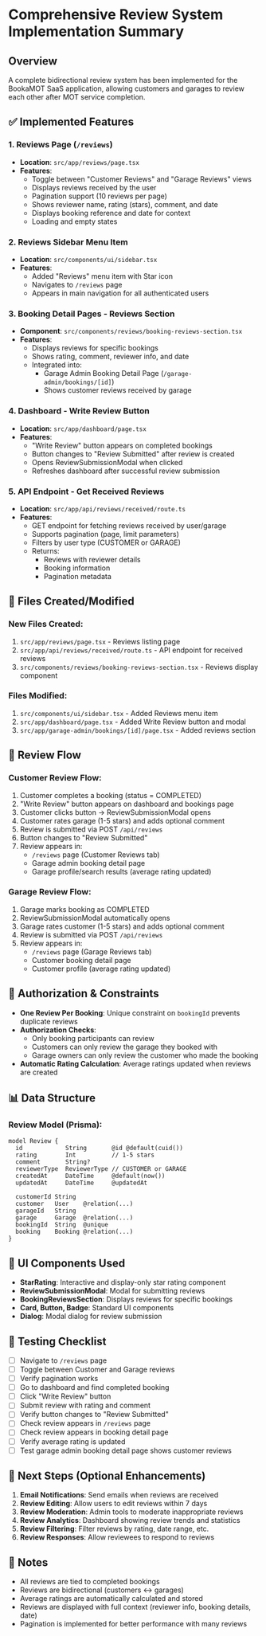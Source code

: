 # Comprehensive Review System Implementation Summary

## Overview
A complete bidirectional review system has been implemented for the BookaMOT SaaS application, allowing customers and garages to review each other after MOT service completion.

## ✅ Implemented Features

### 1. **Reviews Page** (`/reviews`)
- **Location**: `src/app/reviews/page.tsx`
- **Features**:
  - Toggle between "Customer Reviews" and "Garage Reviews" views
  - Displays reviews received by the user
  - Pagination support (10 reviews per page)
  - Shows reviewer name, rating (stars), comment, and date
  - Displays booking reference and date for context
  - Loading and empty states

### 2. **Reviews Sidebar Menu Item**
- **Location**: `src/components/ui/sidebar.tsx`
- **Features**:
  - Added "Reviews" menu item with Star icon
  - Navigates to `/reviews` page
  - Appears in main navigation for all authenticated users

### 3. **Booking Detail Pages - Reviews Section**
- **Component**: `src/components/reviews/booking-reviews-section.tsx`
- **Features**:
  - Displays reviews for specific bookings
  - Shows rating, comment, reviewer info, and date
  - Integrated into:
    - Garage Admin Booking Detail Page (`/garage-admin/bookings/[id]`)
    - Shows customer reviews received by garage

### 4. **Dashboard - Write Review Button**
- **Location**: `src/app/dashboard/page.tsx`
- **Features**:
  - "Write Review" button appears on completed bookings
  - Button changes to "Review Submitted" after review is created
  - Opens ReviewSubmissionModal when clicked
  - Refreshes dashboard after successful review submission

### 5. **API Endpoint - Get Received Reviews**
- **Location**: `src/app/api/reviews/received/route.ts`
- **Features**:
  - GET endpoint for fetching reviews received by user/garage
  - Supports pagination (page, limit parameters)
  - Filters by user type (CUSTOMER or GARAGE)
  - Returns:
    - Reviews with reviewer details
    - Booking information
    - Pagination metadata

## 📁 Files Created/Modified

### New Files Created:
1. `src/app/reviews/page.tsx` - Reviews listing page
2. `src/app/api/reviews/received/route.ts` - API endpoint for received reviews
3. `src/components/reviews/booking-reviews-section.tsx` - Reviews display component

### Files Modified:
1. `src/components/ui/sidebar.tsx` - Added Reviews menu item
2. `src/app/dashboard/page.tsx` - Added Write Review button and modal
3. `src/app/garage-admin/bookings/[id]/page.tsx` - Added reviews section

## 🔄 Review Flow

### Customer Review Flow:
1. Customer completes a booking (status = COMPLETED)
2. "Write Review" button appears on dashboard and bookings page
3. Customer clicks button → ReviewSubmissionModal opens
4. Customer rates garage (1-5 stars) and adds optional comment
5. Review is submitted via POST `/api/reviews`
6. Button changes to "Review Submitted"
7. Review appears in:
   - `/reviews` page (Customer Reviews tab)
   - Garage admin booking detail page
   - Garage profile/search results (average rating updated)

### Garage Review Flow:
1. Garage marks booking as COMPLETED
2. ReviewSubmissionModal automatically opens
3. Garage rates customer (1-5 stars) and adds optional comment
4. Review is submitted via POST `/api/reviews`
5. Review appears in:
   - `/reviews` page (Garage Reviews tab)
   - Customer booking detail page
   - Customer profile (average rating updated)

## 🔐 Authorization & Constraints

- **One Review Per Booking**: Unique constraint on `bookingId` prevents duplicate reviews
- **Authorization Checks**:
  - Only booking participants can review
  - Customers can only review the garage they booked with
  - Garage owners can only review the customer who made the booking
- **Automatic Rating Calculation**: Average ratings updated when reviews are created

## 📊 Data Structure

### Review Model (Prisma):
```prisma
model Review {
  id            String       @id @default(cuid())
  rating        Int          // 1-5 stars
  comment       String?
  reviewerType  ReviewerType // CUSTOMER or GARAGE
  createdAt     DateTime     @default(now())
  updatedAt     DateTime     @updatedAt
  
  customerId String
  customer   User    @relation(...)
  garageId   String
  garage     Garage  @relation(...)
  bookingId  String  @unique
  booking    Booking @relation(...)
}
```

## 🎨 UI Components Used

- **StarRating**: Interactive and display-only star rating component
- **ReviewSubmissionModal**: Modal for submitting reviews
- **BookingReviewsSection**: Displays reviews for specific bookings
- **Card, Button, Badge**: Standard UI components
- **Dialog**: Modal dialog for review submission

## 🧪 Testing Checklist

- [ ] Navigate to `/reviews` page
- [ ] Toggle between Customer and Garage reviews
- [ ] Verify pagination works
- [ ] Go to dashboard and find completed booking
- [ ] Click "Write Review" button
- [ ] Submit review with rating and comment
- [ ] Verify button changes to "Review Submitted"
- [ ] Check review appears in `/reviews` page
- [ ] Check review appears in booking detail page
- [ ] Verify average rating is updated
- [ ] Test garage admin booking detail page shows customer reviews

## 🚀 Next Steps (Optional Enhancements)

1. **Email Notifications**: Send emails when reviews are received
2. **Review Editing**: Allow users to edit reviews within 7 days
3. **Review Moderation**: Admin tools to moderate inappropriate reviews
4. **Review Analytics**: Dashboard showing review trends and statistics
5. **Review Filtering**: Filter reviews by rating, date range, etc.
6. **Review Responses**: Allow reviewees to respond to reviews

## 📝 Notes

- All reviews are tied to completed bookings
- Reviews are bidirectional (customers ↔ garages)
- Average ratings are automatically calculated and stored
- Reviews are displayed with full context (reviewer info, booking details, date)
- Pagination is implemented for better performance with many reviews

